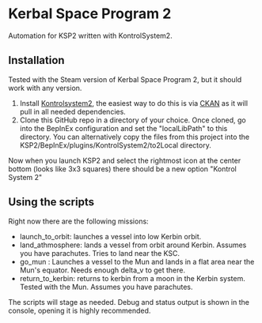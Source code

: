 # Kerbal Space Program 2

Automation for KSP2 written with KontrolSystem2.

## Installation

Tested with the Steam version of Kerbal Space Program 2, but it should work with any version.
1. Install [Kontrolsystem2](https://spacedock.info/mod/3316/Kontrol%20System%202), the easiest way to do this is via [CKAN](https://forum.kerbalspaceprogram.com/topic/154922-ckan-the-comprehensive-kerbal-archive-network-v1280-dyson/) as it will pull in all needed dependencies.
2. Clone this GitHub repo in a directory of your choice. Once cloned, go into the BepInEx configuration and set the "localLibPath" to this directory. You can alternatively copy the files from this project into the KSP2/BepInEx/plugins/KontrolSystem2/to2Local directory.

Now when you launch KSP2 and select the rightmost icon at the center bottom (looks like 3x3 squares) there should be a new option "Kontrol System 2"

## Using the scripts

Right now there are the following missions:
- launch_to_orbit: launches a vessel into low Kerbin orbit.
- land_athmosphere: lands a vessel from orbit around Kerbin. Assumes you have parachutes. Tries to land near the KSC.
- go_mun : Launches a vessel to the Mun and lands in a flat area near the Mun's equator. Needs enough delta_v to get there.
- return_to_kerbin: returns to kerbin from a moon in the Kerbin system. Tested with the Mun. Assumes you have parachutes.

The scripts will stage as needed. Debug and status output is shown in the console, opening it is highly recommended.
